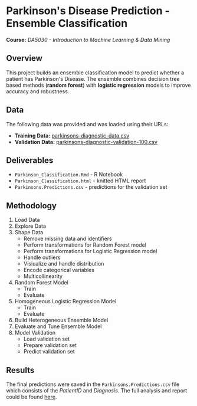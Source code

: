 # Parkinson's Disease Prediction - Ensemble Classification
**Course:** _DA5030 - Introduction to Machine Learning & Data Mining_

## Overview
This project builds an ensemble classification model to predict whether a patient has Parkinson's Disease. The ensemble combines decision tree based methods (**random forest**) with **logistic regression** models to improve accuracy and robustness.

## Data
The following data was provided and was loaded using their URLs:
* **Training Data:** [parkinsons-diagnostic-data.csv](https://s3.us-east-2.amazonaws.com/artificium.us/datasets/parkinsons-diagnostic-data.csv)
* **Validation Data:** [parkinsons-diagnostic-validation-100.csv](https://s3.us-east-2.amazonaws.com/artificium.us/datasets/parkinsons-diagnostic-validation-100.csv)

## Deliverables
* `Parkinson_Classification.Rmd` - R Notebook
* `Parkinson_Classification.html` - knitted HTML report
* `Parkinsons.Predictions.csv` - predictions for the validation set

## Methodology
1. Load Data
2. Explore Data
3. Shape Data
   * Remove missing data and identifiers
   * Perform transformations for Random Forest model
   * Perform transformations for Logistic Regression model
   * Handle outliers
   * Visiualize and handle distribution
   * Encode categorical variables
   * Multicollinearity
4. Random Forest Model
   * Train
   * Evaluate
5. Homogeneous Logistic Regression Model
   * Train
   * Evaluate
6. Build Heterogeneous Ensemble Model
7. Evaluate and Tune Ensemble Model
8. Model Validation
   * Load validation set
   * Prepare validation set
   * Predict validation set

  ## Results
  The final predictions were saved in the  `Parkinsons.Predictions.csv` file which consists of the _PatientID_ and _Diagnosis_. The full analysis and report could be found [here](https://zoechow24.github.io/parkinsons-classification-ensemble/Parkinson_Classification.html).











   
